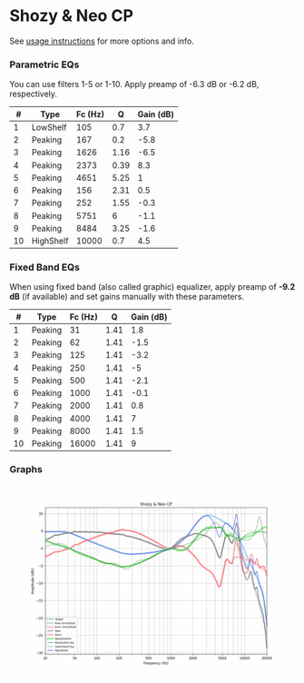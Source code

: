 # Shozy & Neo CP
See [usage instructions](https://github.com/jaakkopasanen/AutoEq#usage) for more options and info.

### Parametric EQs
You can use filters 1-5 or 1-10. Apply preamp of -6.3 dB or -6.2 dB, respectively.

|   # | Type      |   Fc (Hz) |    Q |   Gain (dB) |
|-----|-----------|-----------|------|-------------|
|   1 | LowShelf  |       105 | 0.7  |         3.7 |
|   2 | Peaking   |       167 | 0.2  |        -5.8 |
|   3 | Peaking   |      1626 | 1.16 |        -6.5 |
|   4 | Peaking   |      2373 | 0.39 |         8.3 |
|   5 | Peaking   |      4651 | 5.25 |         1   |
|   6 | Peaking   |       156 | 2.31 |         0.5 |
|   7 | Peaking   |       252 | 1.55 |        -0.3 |
|   8 | Peaking   |      5751 | 6    |        -1.1 |
|   9 | Peaking   |      8484 | 3.25 |        -1.6 |
|  10 | HighShelf |     10000 | 0.7  |         4.5 |

### Fixed Band EQs
When using fixed band (also called graphic) equalizer, apply preamp of **-9.2 dB** (if available) and set gains manually with these parameters.

|   # | Type    |   Fc (Hz) |    Q |   Gain (dB) |
|-----|---------|-----------|------|-------------|
|   1 | Peaking |        31 | 1.41 |         1.8 |
|   2 | Peaking |        62 | 1.41 |        -1.5 |
|   3 | Peaking |       125 | 1.41 |        -3.2 |
|   4 | Peaking |       250 | 1.41 |        -5   |
|   5 | Peaking |       500 | 1.41 |        -2.1 |
|   6 | Peaking |      1000 | 1.41 |        -0.1 |
|   7 | Peaking |      2000 | 1.41 |         0.8 |
|   8 | Peaking |      4000 | 1.41 |         7   |
|   9 | Peaking |      8000 | 1.41 |         1.5 |
|  10 | Peaking |     16000 | 1.41 |         9   |

### Graphs
![](./Shozy%20&%20Neo%20CP.png)
